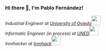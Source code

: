 ### Hi there 👋, I'm Pablo Fernández!

<p><em>Industrial Engineer at <a href="https://www.uniovi.es/">University of Oviedo</a><img src="https://media.giphy.com/media/fYSnHlufseco8Fh93Z/giphy.gif" width="30"></br>Informatic Engineer (in process) at <a href="https://www.uned.es">UNED</a><img src="https://media.giphy.com/media/oNRluiVoSyIF1VCAEP/source.mov" width="30">
</br>Ironhacker at <a href="https://www.ironhack.com/es/barcelona">Ironhack</a><img src="https://media.giphy.com/media/WUlplcMpOCEmTGBtBW/giphy.gif" width="30"> 
</em></p>

<!--
**RinceLagger/RinceLagger** is a ✨ _special_ ✨ repository because its `README.md` (this file) appears on your GitHub profile.



